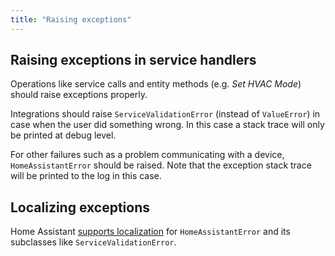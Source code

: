 ```yaml
---
title: "Raising exceptions"
---
```


## Raising exceptions in service handlers

Operations like service calls and entity methods (e.g. *Set HVAC Mode*) should raise exceptions properly.

Integrations should raise `ServiceValidationError` (instead of `ValueError`) in case when the user did something wrong. In this case a stack trace will only be printed at debug level.

For other failures such as a problem communicating with a device, `HomeAssistantError` should be raised. Note that the exception stack trace will be printed to the log in this case.

## Localizing exceptions

Home Assistant [supports localization](/docs/internationalization/core/#exceptions) for `HomeAssistantError` and its subclasses like `ServiceValidationError`.
